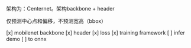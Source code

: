 架构为：Centernet。架构backbone + header

仅预测中心点和偏移，不预测宽高（bbox）

[x] mobilenet backbone 
[x] header
[x] loss
[x] training framework
[ ] infer demo
[ ] to onnx 


